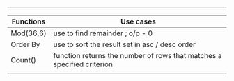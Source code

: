 ----------------------------------------------------------------------------------------------------- 
|      Functions       |                    Use cases                                                 |
|  ------------------  | -----------------------------------------------------------------------------
|       Mod(36,6)      |     use to find remainder     ; o/p - 0                                                                
|       Order By       |     use to sort the result set in asc / desc order
|       Count()        |     function returns the number of rows that matches a specified criterion
|                      |

